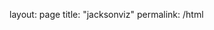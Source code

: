 layout: page title: "jacksonviz" permalink: /html

<!DOCTYPE html>
<html>
<head>
  <script src="https://cdn.jsdelivr.net/npm/vega@5.28.0"></script>
  <script src="https://cdn.jsdelivr.net/npm/vega-lite@5.18.0"></script>
  <script src="https://cdn.jsdelivr.net/npm/vega-embed@6.24.0"></script>
</head>
<body>
  <div id="vis"/>
  <script>
    const spec = {
  "config": {
    "view": {"continuousWidth": 400, "continuousHeight": 300, "stroke": null}
  },
  "data": {
    "url": "https://cdn.jsdelivr.net/npm/vega-datasets@v1.29.0/data/us-10m.json",
    "format": {"feature": "states", "type": "topojson"}
  },
  "mark": "geoshape",
  "encoding": {
    "color": {
      "condition": {
        "field": "unemployment_rate",
        "scale": {"domain": [2.3, 13.7], "scheme": "blues"},
        "title": "Unemployment Rate (%)",
        "type": "quantitative",
        "test": "datum.unemployment_rate > 0"
      },
      "value": "#dbe9f6"
    },
    "tooltip": [
      {"field": "Area", "title": "State", "type": "nominal"},
      {
        "field": "unemployment_rate",
        "title": "Unemployment Rate (%)",
        "type": "quantitative"
      }
    ]
  },
  "height": 300,
  "projection": {"type": "albersUsa"},
  "selection": {
    "select": {
      "type": "single",
      "fields": ["year"],
      "bind": {"input": "range", "max": 2018, "min": 2000, "step": 1},
      "init": {"year": 2000}
    }
  },
  "title": "Unemployment Rate by State (2000-2018)",
  "transform": [
    {
      "lookup": "id",
      "from": {
        "data": {"name": "data-9b89aee94274f796c6c36e3c6d438250"},
        "key": "id",
        "fields": [
          "unemployment_rate",
          "2000",
          "2001",
          "2002",
          "2003",
          "2004",
          "2005",
          "2006",
          "2007",
          "2008",
          "2009",
          "2010",
          "2011",
          "2012",
          "2013",
          "2014",
          "2015",
          "2016",
          "2017",
          "2018",
          "Area"
        ]
      }
    },
    {
      "fold": [
        "2000",
        "2001",
        "2002",
        "2003",
        "2004",
        "2005",
        "2006",
        "2007",
        "2008",
        "2009",
        "2010",
        "2011",
        "2012",
        "2013",
        "2014",
        "2015",
        "2016",
        "2017",
        "2018"
      ],
      "as": ["year", "unemployment_rate"]
    },
    {"calculate": "parseInt(datum.year)", "as": "year"},
    {
      "calculate": "isValid(datum.unemployment_rate) ? datum.unemployment_rate : -1",
      "as": "unemployment_rate"
    },
    {"filter": {"selection": "select"}}
  ],
  "width": 500,
  "$schema": "https://vega.github.io/schema/vega-lite/v4.17.0.json",
  "datasets": {
    "data-9b89aee94274f796c6c36e3c6d438250": [
      {
        "2000": 4.6,
        "2001": 5.1,
        "2002": 5.9,
        "2003": 6,
        "2004": 5.7,
        "2005": 4.5,
        "2006": 4,
        "2007": 4,
        "2008": 5.7,
        "2009": 11,
        "2010": 10.5,
        "2011": 9.6,
        "2012": 8,
        "2013": 7.2,
        "2014": 6.8,
        "2015": 6.1,
        "2016": 5.8,
        "2017": 4.4,
        "2018": 3.9,
        "id": 1,
        "Area": "Alabama"
      },
      {
        "2000": 6.4,
        "2001": 6.4,
        "2002": 7.3,
        "2003": 7.8,
        "2004": 7.5,
        "2005": 6.9,
        "2006": 6.6,
        "2007": 6.3,
        "2008": 6.7,
        "2009": 7.7,
        "2010": 7.9,
        "2011": 7.6,
        "2012": 7.1,
        "2013": 7,
        "2014": 6.9,
        "2015": 6.5,
        "2016": 6.9,
        "2017": 7,
        "2018": 6.6,
        "id": 2,
        "Area": "Alaska"
      },
      {
        "2000": 4,
        "2001": 4.8,
        "2002": 6.1,
        "2003": 5.7,
        "2004": 5,
        "2005": 4.7,
        "2006": 4.2,
        "2007": 3.9,
        "2008": 6.2,
        "2009": 9.9,
        "2010": 10.4,
        "2011": 9.5,
        "2012": 8.3,
        "2013": 7.7,
        "2014": 6.8,
        "2015": 6.1,
        "2016": 5.4,
        "2017": 4.9,
        "2018": 4.8,
        "id": 4,
        "Area": "Arizona"
      },
      {
        "2000": 4.3,
        "2001": 5,
        "2002": 5.5,
        "2003": 5.9,
        "2004": 5.7,
        "2005": 5.2,
        "2006": 5.2,
        "2007": 5.3,
        "2008": 5.5,
        "2009": 7.8,
        "2010": 8.2,
        "2011": 8.3,
        "2012": 7.6,
        "2013": 7.2,
        "2014": 6,
        "2015": 5,
        "2016": 4,
        "2017": 3.7,
        "2018": 3.7,
        "id": 5,
        "Area": "Arkansas"
      },
      {
        "2000": 4.9,
        "2001": 5.4,
        "2002": 6.7,
        "2003": 6.8,
        "2004": 6.2,
        "2005": 5.4,
        "2006": 4.9,
        "2007": 5.4,
        "2008": 7.3,
        "2009": 11.2,
        "2010": 12.2,
        "2011": 11.7,
        "2012": 10.4,
        "2013": 8.9,
        "2014": 7.5,
        "2015": 6.2,
        "2016": 5.5,
        "2017": 4.8,
        "2018": 4.2,
        "id": 6,
        "Area": "California"
      },
      {
        "2000": 2.8,
        "2001": 3.8,
        "2002": 5.5,
        "2003": 6,
        "2004": 5.5,
        "2005": 5,
        "2006": 4.3,
        "2007": 3.7,
        "2008": 4.8,
        "2009": 7.3,
        "2010": 8.7,
        "2011": 8.4,
        "2012": 7.9,
        "2013": 6.9,
        "2014": 5,
        "2015": 3.9,
        "2016": 3.2,
        "2017": 2.7,
        "2018": 3.3,
        "id": 8,
        "Area": "Colorado"
      },
      {
        "2000": 2.4,
        "2001": 3.1,
        "2002": 4.3,
        "2003": 5.4,
        "2004": 5,
        "2005": 4.9,
        "2006": 4.3,
        "2007": 4.5,
        "2008": 5.7,
        "2009": 7.9,
        "2010": 9.1,
        "2011": 8.8,
        "2012": 8.3,
        "2013": 7.8,
        "2014": 6.6,
        "2015": 5.7,
        "2016": 5.1,
        "2017": 4.7,
        "2018": 4.1,
        "id": 9,
        "Area": "Connecticut"
      },
      {
        "2000": 3.7,
        "2001": 3.5,
        "2002": 4,
        "2003": 4.3,
        "2004": 4,
        "2005": 4.1,
        "2006": 3.6,
        "2007": 3.4,
        "2008": 4.9,
        "2009": 8.3,
        "2010": 8.4,
        "2011": 7.5,
        "2012": 7.2,
        "2013": 6.7,
        "2014": 5.7,
        "2015": 4.9,
        "2016": 4.5,
        "2017": 4.5,
        "2018": 3.8,
        "id": 10,
        "Area": "Delaware"
      },
      {
        "2000": 5.6,
        "2001": 6.3,
        "2002": 6.4,
        "2003": 6.8,
        "2004": 7.8,
        "2005": 6.4,
        "2006": 5.8,
        "2007": 5.5,
        "2008": 6.5,
        "2009": 9.3,
        "2010": 9.4,
        "2011": 10.2,
        "2012": 9,
        "2013": 8.5,
        "2014": 7.8,
        "2015": 6.9,
        "2016": 6.1,
        "2017": 6.1,
        "2018": 5.6,
        "id": 11,
        "Area": "District of Columbia"
      },
      {
        "2000": 3.7,
        "2001": 4.7,
        "2002": 5.6,
        "2003": 5.2,
        "2004": 4.6,
        "2005": 3.7,
        "2006": 3.2,
        "2007": 4,
        "2008": 6.3,
        "2009": 10.4,
        "2010": 11.1,
        "2011": 10,
        "2012": 8.5,
        "2013": 7.2,
        "2014": 6.3,
        "2015": 5.5,
        "2016": 4.8,
        "2017": 4.2,
        "2018": 3.6,
        "id": 12,
        "Area": "Florida"
      },
      {
        "2000": 3.6,
        "2001": 4,
        "2002": 5,
        "2003": 4.8,
        "2004": 4.8,
        "2005": 5.3,
        "2006": 4.7,
        "2007": 4.5,
        "2008": 6.2,
        "2009": 9.9,
        "2010": 10.5,
        "2011": 10.2,
        "2012": 9.2,
        "2013": 8.2,
        "2014": 7.1,
        "2015": 6,
        "2016": 5.4,
        "2017": 4.7,
        "2018": 3.9,
        "id": 13,
        "Area": "Georgia"
      },
      {
        "2000": 4.2,
        "2001": 4.5,
        "2002": 4.2,
        "2003": 4.1,
        "2004": 3.4,
        "2005": 2.9,
        "2006": 2.6,
        "2007": 2.8,
        "2008": 4.3,
        "2009": 7.2,
        "2010": 6.9,
        "2011": 6.8,
        "2012": 6,
        "2013": 4.9,
        "2014": 4.4,
        "2015": 3.6,
        "2016": 3,
        "2017": 2.4,
        "2018": 2.4,
        "id": 15,
        "Area": "Hawaii"
      },
      {
        "2000": 4.7,
        "2001": 5.1,
        "2002": 5.6,
        "2003": 5.6,
        "2004": 4.9,
        "2005": 4,
        "2006": 3.5,
        "2007": 3.1,
        "2008": 5.1,
        "2009": 8.8,
        "2010": 9,
        "2011": 8.3,
        "2012": 7.2,
        "2013": 6.1,
        "2014": 4.8,
        "2015": 4.2,
        "2016": 3.8,
        "2017": 3.2,
        "2018": 2.8,
        "id": 16,
        "Area": "Idaho"
      },
      {
        "2000": 4.3,
        "2001": 5.3,
        "2002": 6.5,
        "2003": 6.8,
        "2004": 6.2,
        "2005": 5.7,
        "2006": 4.5,
        "2007": 5,
        "2008": 6.3,
        "2009": 10.2,
        "2010": 10.4,
        "2011": 9.7,
        "2012": 9,
        "2013": 9,
        "2014": 7.1,
        "2015": 6,
        "2016": 5.8,
        "2017": 4.9,
        "2018": 4.3,
        "id": 17,
        "Area": "Illinois"
      },
      {
        "2000": 3.1,
        "2001": 4.2,
        "2002": 5.2,
        "2003": 5.3,
        "2004": 5.4,
        "2005": 5.5,
        "2006": 5,
        "2007": 4.6,
        "2008": 5.9,
        "2009": 10.3,
        "2010": 10.4,
        "2011": 9.1,
        "2012": 8.3,
        "2013": 7.7,
        "2014": 6,
        "2015": 4.8,
        "2016": 4.4,
        "2017": 3.6,
        "2018": 3.4,
        "id": 18,
        "Area": "Indiana"
      },
      {
        "2000": 2.6,
        "2001": 3.3,
        "2002": 4,
        "2003": 4.5,
        "2004": 4.5,
        "2005": 4.3,
        "2006": 3.7,
        "2007": 3.7,
        "2008": 4.2,
        "2009": 6.4,
        "2010": 6,
        "2011": 5.5,
        "2012": 5,
        "2013": 4.7,
        "2014": 4.2,
        "2015": 3.8,
        "2016": 3.6,
        "2017": 3.1,
        "2018": 2.5,
        "id": 19,
        "Area": "Iowa"
      },
      {
        "2000": 3.6,
        "2001": 4.2,
        "2002": 5.1,
        "2003": 5.5,
        "2004": 5.5,
        "2005": 5,
        "2006": 4.4,
        "2007": 4.2,
        "2008": 4.6,
        "2009": 6.9,
        "2010": 7.1,
        "2011": 6.5,
        "2012": 5.7,
        "2013": 5.3,
        "2014": 4.5,
        "2015": 4.2,
        "2016": 4,
        "2017": 3.7,
        "2018": 3.4,
        "id": 20,
        "Area": "Kansas"
      },
      {
        "2000": 4.2,
        "2001": 5.2,
        "2002": 5.7,
        "2003": 6.1,
        "2004": 5.4,
        "2005": 5.9,
        "2006": 5.7,
        "2007": 5.4,
        "2008": 6.4,
        "2009": 10.3,
        "2010": 10.2,
        "2011": 9.4,
        "2012": 8.2,
        "2013": 8,
        "2014": 6.5,
        "2015": 5.3,
        "2016": 5.1,
        "2017": 4.9,
        "2018": 4.3,
        "id": 21,
        "Area": "Kentucky"
      },
      {
        "2000": 5.3,
        "2001": 5.7,
        "2002": 6.1,
        "2003": 6.4,
        "2004": 5.9,
        "2005": 7.2,
        "2006": 4.5,
        "2007": 4.3,
        "2008": 4.9,
        "2009": 6.8,
        "2010": 8,
        "2011": 7.8,
        "2012": 7.1,
        "2013": 6.7,
        "2014": 6.4,
        "2015": 6.3,
        "2016": 6.1,
        "2017": 5.1,
        "2018": 4.9,
        "id": 22,
        "Area": "Louisiana"
      },
      {
        "2000": 3.4,
        "2001": 3.8,
        "2002": 4.3,
        "2003": 5,
        "2004": 4.6,
        "2005": 4.9,
        "2006": 4.6,
        "2007": 4.7,
        "2008": 5.5,
        "2009": 8.1,
        "2010": 8.1,
        "2011": 7.9,
        "2012": 7.5,
        "2013": 6.6,
        "2014": 5.6,
        "2015": 4.4,
        "2016": 3.8,
        "2017": 3.4,
        "2018": 3.4,
        "id": 23,
        "Area": "Maine"
      },
      {
        "2000": 3.6,
        "2001": 4,
        "2002": 4.4,
        "2003": 4.4,
        "2004": 4.3,
        "2005": 4.1,
        "2006": 3.9,
        "2007": 3.5,
        "2008": 4.2,
        "2009": 7,
        "2010": 7.7,
        "2011": 7.2,
        "2012": 7,
        "2013": 6.6,
        "2014": 5.8,
        "2015": 5.1,
        "2016": 4.5,
        "2017": 4.3,
        "2018": 3.9,
        "id": 24,
        "Area": "Maryland"
      },
      {
        "2000": 2.7,
        "2001": 3.7,
        "2002": 5.3,
        "2003": 5.7,
        "2004": 5.1,
        "2005": 4.8,
        "2006": 4.9,
        "2007": 4.6,
        "2008": 5.5,
        "2009": 8.1,
        "2010": 8.3,
        "2011": 7.3,
        "2012": 6.7,
        "2013": 6.7,
        "2014": 5.7,
        "2015": 4.8,
        "2016": 3.9,
        "2017": 3.8,
        "2018": 3.3,
        "id": 25,
        "Area": "Massachusetts"
      },
      {
        "2000": 3.6,
        "2001": 5.2,
        "2002": 6.3,
        "2003": 7.2,
        "2004": 7,
        "2005": 6.8,
        "2006": 7,
        "2007": 7,
        "2008": 8,
        "2009": 13.7,
        "2010": 12.6,
        "2011": 10.4,
        "2012": 9.1,
        "2013": 8.8,
        "2014": 7.2,
        "2015": 5.4,
        "2016": 5,
        "2017": 4.6,
        "2018": 4.1,
        "id": 26,
        "Area": "Michigan"
      },
      {
        "2000": 3.2,
        "2001": 3.8,
        "2002": 4.5,
        "2003": 4.9,
        "2004": 4.7,
        "2005": 4.1,
        "2006": 4,
        "2007": 4.6,
        "2008": 5.4,
        "2009": 7.8,
        "2010": 7.4,
        "2011": 6.5,
        "2012": 5.6,
        "2013": 5,
        "2014": 4.2,
        "2015": 3.7,
        "2016": 3.9,
        "2017": 3.4,
        "2018": 2.9,
        "id": 27,
        "Area": "Minnesota"
      },
      {
        "2000": 5.4,
        "2001": 5.5,
        "2002": 6.6,
        "2003": 6.3,
        "2004": 6.2,
        "2005": 7.5,
        "2006": 6.5,
        "2007": 6.1,
        "2008": 6.6,
        "2009": 9.5,
        "2010": 10.4,
        "2011": 10,
        "2012": 9,
        "2013": 8.5,
        "2014": 7.5,
        "2015": 6.4,
        "2016": 5.8,
        "2017": 5.1,
        "2018": 4.8,
        "id": 28,
        "Area": "Mississippi"
      },
      {
        "2000": 3.6,
        "2001": 4.6,
        "2002": 5.4,
        "2003": 5.6,
        "2004": 5.9,
        "2005": 5.4,
        "2006": 4.8,
        "2007": 5.1,
        "2008": 6.1,
        "2009": 9.3,
        "2010": 9.6,
        "2011": 8.5,
        "2012": 6.9,
        "2013": 6.7,
        "2014": 6.1,
        "2015": 5,
        "2016": 4.6,
        "2017": 3.8,
        "2018": 3.2,
        "id": 29,
        "Area": "Missouri"
      },
      {
        "2000": 5,
        "2001": 4.5,
        "2002": 4.4,
        "2003": 4.7,
        "2004": 4.8,
        "2005": 4.4,
        "2006": 3.5,
        "2007": 3.6,
        "2008": 5.1,
        "2009": 6.8,
        "2010": 7.3,
        "2011": 6.9,
        "2012": 6,
        "2013": 5.4,
        "2014": 4.7,
        "2015": 4.2,
        "2016": 4.1,
        "2017": 3.9,
        "2018": 3.7,
        "id": 30,
        "Area": "Montana"
      },
      {
        "2000": 2.8,
        "2001": 3.1,
        "2002": 3.6,
        "2003": 3.9,
        "2004": 3.9,
        "2005": 3.8,
        "2006": 3.1,
        "2007": 3,
        "2008": 3.3,
        "2009": 4.6,
        "2010": 4.6,
        "2011": 4.4,
        "2012": 4,
        "2013": 3.8,
        "2014": 3.3,
        "2015": 3,
        "2016": 3.1,
        "2017": 2.9,
        "2018": 2.8,
        "id": 31,
        "Area": "Nebraska"
      },
      {
        "2000": 4.2,
        "2001": 5.2,
        "2002": 5.6,
        "2003": 5.1,
        "2004": 4.3,
        "2005": 4.1,
        "2006": 4,
        "2007": 4.5,
        "2008": 6.7,
        "2009": 11.3,
        "2010": 13.5,
        "2011": 13,
        "2012": 11.2,
        "2013": 9.6,
        "2014": 7.9,
        "2015": 6.8,
        "2016": 5.7,
        "2017": 5.1,
        "2018": 4.6,
        "id": 32,
        "Area": "Nevada"
      },
      {
        "2000": 2.7,
        "2001": 3.4,
        "2002": 4.5,
        "2003": 4.3,
        "2004": 3.8,
        "2005": 3.6,
        "2006": 3.4,
        "2007": 3.5,
        "2008": 3.9,
        "2009": 6.2,
        "2010": 5.8,
        "2011": 5.4,
        "2012": 5.5,
        "2013": 5.1,
        "2014": 4.3,
        "2015": 3.4,
        "2016": 2.9,
        "2017": 2.7,
        "2018": 2.5,
        "id": 33,
        "Area": "New Hampshire"
      },
      {
        "2000": 3.7,
        "2001": 4.3,
        "2002": 5.8,
        "2003": 5.8,
        "2004": 4.8,
        "2005": 4.5,
        "2006": 4.7,
        "2007": 4.3,
        "2008": 5.3,
        "2009": 9.1,
        "2010": 9.5,
        "2011": 9.3,
        "2012": 9.3,
        "2013": 8.2,
        "2014": 6.8,
        "2015": 5.8,
        "2016": 5,
        "2017": 4.6,
        "2018": 4.1,
        "id": 34,
        "Area": "New Jersey"
      },
      {
        "2000": 4.9,
        "2001": 4.9,
        "2002": 5.5,
        "2003": 5.9,
        "2004": 5.5,
        "2005": 5.1,
        "2006": 4.2,
        "2007": 3.8,
        "2008": 4.5,
        "2009": 7.5,
        "2010": 8.1,
        "2011": 7.5,
        "2012": 7.1,
        "2013": 6.9,
        "2014": 6.7,
        "2015": 6.5,
        "2016": 6.6,
        "2017": 5.9,
        "2018": 4.9,
        "id": 35,
        "Area": "New Mexico"
      },
      {
        "2000": 4.5,
        "2001": 4.8,
        "2002": 6.1,
        "2003": 6.4,
        "2004": 5.8,
        "2005": 5,
        "2006": 4.5,
        "2007": 4.6,
        "2008": 5.4,
        "2009": 8.3,
        "2010": 8.6,
        "2011": 8.3,
        "2012": 8.5,
        "2013": 7.7,
        "2014": 6.3,
        "2015": 5.3,
        "2016": 4.9,
        "2017": 4.7,
        "2018": 4.1,
        "id": 36,
        "Area": "New York"
      },
      {
        "2000": 3.7,
        "2001": 5.5,
        "2002": 6.6,
        "2003": 6.4,
        "2004": 5.5,
        "2005": 5.2,
        "2006": 4.7,
        "2007": 4.7,
        "2008": 6.1,
        "2009": 10.6,
        "2010": 10.9,
        "2011": 10.3,
        "2012": 9.3,
        "2013": 8,
        "2014": 6.3,
        "2015": 5.7,
        "2016": 5.1,
        "2017": 4.5,
        "2018": 3.9,
        "id": 37,
        "Area": "North Carolina"
      },
      {
        "2000": 3,
        "2001": 2.9,
        "2002": 3.7,
        "2003": 3.7,
        "2004": 3.4,
        "2005": 3.4,
        "2006": 3.2,
        "2007": 3.1,
        "2008": 3.2,
        "2009": 4.1,
        "2010": 3.8,
        "2011": 3.5,
        "2012": 3.1,
        "2013": 2.9,
        "2014": 2.7,
        "2015": 2.8,
        "2016": 3.1,
        "2017": 2.7,
        "2018": 2.6,
        "id": 38,
        "Area": "North Dakota"
      },
      {
        "2000": 4,
        "2001": 4.3,
        "2002": 5.7,
        "2003": 6.2,
        "2004": 6.3,
        "2005": 5.9,
        "2006": 5.4,
        "2007": 5.6,
        "2008": 6.4,
        "2009": 10.3,
        "2010": 10.3,
        "2011": 8.8,
        "2012": 7.4,
        "2013": 7.5,
        "2014": 5.8,
        "2015": 4.9,
        "2016": 5,
        "2017": 5,
        "2018": 4.6,
        "id": 39,
        "Area": "Ohio"
      },
      {
        "2000": 3,
        "2001": 3.7,
        "2002": 4.7,
        "2003": 5.5,
        "2004": 4.9,
        "2005": 4.5,
        "2006": 4,
        "2007": 4.1,
        "2008": 3.7,
        "2009": 6.4,
        "2010": 6.8,
        "2011": 5.9,
        "2012": 5.2,
        "2013": 5.3,
        "2014": 4.5,
        "2015": 4.4,
        "2016": 4.8,
        "2017": 4.2,
        "2018": 3.4,
        "id": 40,
        "Area": "Oklahoma"
      },
      {
        "2000": 5.1,
        "2001": 6.4,
        "2002": 7.5,
        "2003": 8.1,
        "2004": 7.3,
        "2005": 6.2,
        "2006": 5.3,
        "2007": 5.2,
        "2008": 6.5,
        "2009": 11.3,
        "2010": 10.6,
        "2011": 9.5,
        "2012": 8.8,
        "2013": 7.9,
        "2014": 6.8,
        "2015": 5.6,
        "2016": 4.8,
        "2017": 4.1,
        "2018": 4.2,
        "id": 41,
        "Area": "Oregon"
      },
      {
        "2000": 4.1,
        "2001": 4.8,
        "2002": 5.6,
        "2003": 5.7,
        "2004": 5.4,
        "2005": 5,
        "2006": 4.6,
        "2007": 4.4,
        "2008": 5.3,
        "2009": 8,
        "2010": 8.5,
        "2011": 7.9,
        "2012": 7.8,
        "2013": 7.4,
        "2014": 5.9,
        "2015": 5.3,
        "2016": 5.4,
        "2017": 4.9,
        "2018": 4.3,
        "id": 42,
        "Area": "Pennsylvania"
      },
      {
        "2000": 4.1,
        "2001": 4.6,
        "2002": 5,
        "2003": 5.3,
        "2004": 5.2,
        "2005": 5,
        "2006": 4.9,
        "2007": 5.2,
        "2008": 7.8,
        "2009": 11,
        "2010": 11.2,
        "2011": 11,
        "2012": 10.4,
        "2013": 9.3,
        "2014": 7.7,
        "2015": 6,
        "2016": 5.2,
        "2017": 4.4,
        "2018": 4.1,
        "id": 44,
        "Area": "Rhode Island"
      },
      {
        "2000": 3.8,
        "2001": 5.2,
        "2002": 5.8,
        "2003": 6.9,
        "2004": 6.8,
        "2005": 6.7,
        "2006": 6.4,
        "2007": 5.7,
        "2008": 6.8,
        "2009": 11.2,
        "2010": 11.2,
        "2011": 10.6,
        "2012": 9.2,
        "2013": 7.6,
        "2014": 6.5,
        "2015": 6,
        "2016": 5,
        "2017": 4.3,
        "2018": 3.4,
        "id": 45,
        "Area": "South Carolina"
      },
      {
        "2000": 2.5,
        "2001": 3.1,
        "2002": 3.2,
        "2003": 3.5,
        "2004": 3.7,
        "2005": 3.8,
        "2006": 3.1,
        "2007": 2.8,
        "2008": 3.1,
        "2009": 4.9,
        "2010": 5,
        "2011": 4.7,
        "2012": 4.3,
        "2013": 3.8,
        "2014": 3.4,
        "2015": 3.1,
        "2016": 3,
        "2017": 3.2,
        "2018": 3,
        "id": 46,
        "Area": "South Dakota"
      },
      {
        "2000": 3.9,
        "2001": 4.6,
        "2002": 5.2,
        "2003": 5.6,
        "2004": 5.3,
        "2005": 5.6,
        "2006": 5.2,
        "2007": 4.7,
        "2008": 6.6,
        "2009": 10.5,
        "2010": 9.7,
        "2011": 9,
        "2012": 7.8,
        "2013": 7.8,
        "2014": 6.6,
        "2015": 5.6,
        "2016": 4.7,
        "2017": 3.8,
        "2018": 3.5,
        "id": 47,
        "Area": "Tennessee"
      },
      {
        "2000": 4.3,
        "2001": 5,
        "2002": 6.4,
        "2003": 6.7,
        "2004": 5.9,
        "2005": 5.4,
        "2006": 4.9,
        "2007": 4.3,
        "2008": 4.8,
        "2009": 7.6,
        "2010": 8.1,
        "2011": 7.8,
        "2012": 6.7,
        "2013": 6.3,
        "2014": 5.1,
        "2015": 4.4,
        "2016": 4.6,
        "2017": 4.3,
        "2018": 3.9,
        "id": 48,
        "Area": "Texas"
      },
      {
        "2000": 3.3,
        "2001": 4.4,
        "2002": 5.8,
        "2003": 5.6,
        "2004": 5,
        "2005": 4.1,
        "2006": 3,
        "2007": 2.6,
        "2008": 3.6,
        "2009": 7.3,
        "2010": 7.8,
        "2011": 6.7,
        "2012": 5.4,
        "2013": 4.6,
        "2014": 3.8,
        "2015": 3.6,
        "2016": 3.4,
        "2017": 3.3,
        "2018": 3.1,
        "id": 49,
        "Area": "Utah"
      },
      {
        "2000": 2.8,
        "2001": 3.3,
        "2002": 4,
        "2003": 4.3,
        "2004": 3.7,
        "2005": 3.5,
        "2006": 3.7,
        "2007": 4,
        "2008": 4.7,
        "2009": 6.6,
        "2010": 6.1,
        "2011": 5.5,
        "2012": 5,
        "2013": 4.4,
        "2014": 3.9,
        "2015": 3.6,
        "2016": 3.2,
        "2017": 3,
        "2018": 2.7,
        "id": 50,
        "Area": "Vermont"
      },
      {
        "2000": 2.3,
        "2001": 3.2,
        "2002": 4.2,
        "2003": 4.1,
        "2004": 3.8,
        "2005": 3.6,
        "2006": 3.1,
        "2007": 3,
        "2008": 3.9,
        "2009": 6.7,
        "2010": 7.1,
        "2011": 6.6,
        "2012": 6.1,
        "2013": 5.7,
        "2014": 5.2,
        "2015": 4.5,
        "2016": 4.1,
        "2017": 3.7,
        "2018": 3,
        "id": 51,
        "Area": "Virginia"
      },
      {
        "2000": 5.2,
        "2001": 6.3,
        "2002": 7.4,
        "2003": 7.4,
        "2004": 6.3,
        "2005": 5.6,
        "2006": 5,
        "2007": 4.7,
        "2008": 5.4,
        "2009": 9.2,
        "2010": 10,
        "2011": 9.3,
        "2012": 8.1,
        "2013": 7,
        "2014": 6.1,
        "2015": 5.6,
        "2016": 5.3,
        "2017": 4.7,
        "2018": 4.5,
        "id": 53,
        "Area": "Washington"
      },
      {
        "2000": 5.5,
        "2001": 5,
        "2002": 5.9,
        "2003": 6,
        "2004": 5.3,
        "2005": 5.1,
        "2006": 4.9,
        "2007": 4.6,
        "2008": 4.3,
        "2009": 7.7,
        "2010": 8.7,
        "2011": 8.1,
        "2012": 7.5,
        "2013": 6.8,
        "2014": 6.6,
        "2015": 6.7,
        "2016": 6.1,
        "2017": 5.2,
        "2018": 5.3,
        "id": 54,
        "Area": "West Virginia"
      },
      {
        "2000": 3.5,
        "2001": 4.5,
        "2002": 5.4,
        "2003": 5.7,
        "2004": 5,
        "2005": 4.7,
        "2006": 4.7,
        "2007": 4.9,
        "2008": 4.9,
        "2009": 8.6,
        "2010": 8.7,
        "2011": 7.8,
        "2012": 7,
        "2013": 6.7,
        "2014": 5.4,
        "2015": 4.6,
        "2016": 4,
        "2017": 3.3,
        "2018": 3,
        "id": 55,
        "Area": "Wisconsin"
      },
      {
        "2000": 3.9,
        "2001": 3.8,
        "2002": 4,
        "2003": 4.3,
        "2004": 3.8,
        "2005": 3.6,
        "2006": 3.2,
        "2007": 2.8,
        "2008": 3.1,
        "2009": 6.3,
        "2010": 6.4,
        "2011": 5.8,
        "2012": 5.3,
        "2013": 4.7,
        "2014": 4.1,
        "2015": 4.3,
        "2016": 5.3,
        "2017": 4.2,
        "2018": 4.1,
        "id": 56,
        "Area": "Wyoming"
      }
    ]
  }
};
    vegaEmbed("#vis", spec, {mode: "vega-lite"}).then(console.log).catch(console.warn);
  </script>
</body>
</html>
